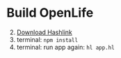 Build OpenLife
=============
2. [Download Hashlink](https://hashlink.haxe.org/#download)
2. terminal: ```npm install```
3. terminal: run app again: ```hl app.hl```